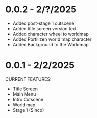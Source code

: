 # 0.0.2 - 2/?/2025
- Added post-stage 1 cutscene
- Added title screen version text
- Added character wheel to worldmap
- Added Portilizen world map character
- Added Background to the Worldmap

# 0.0.1 - 2/2/2025
CURRENT FEATURES:
- Title Screen
- Main Menu
- Intro Cutscene
- World map
- Stage 1 (Sinco)